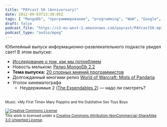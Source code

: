 ```yaml
---
title: "PAYcast 50 (Anniversary)"
date: 2012-09-03T13:39:05Z
tags: [ "MongoDb", "программирование", "programming", "WoW", "Google", "PAYcast" ]
draft: false
podcast_file: "https://s3-eu-west-1.amazonaws.com/paycast/PAYcast50.mp3"
podcast_type: "audio/mpeg"
---
```

<p>Юбилейный выпуск информационно-развлекательного подкаста увидел свет! В этом выпуске:</p>
<ul>
<li><a href="http://techcrunch.com/2012/08/29/if-content-is-king-multiscreen-is-the-queen-says-new-google-study/" target="_blank">Исследование о том, как мы потребляем</a></li>
<li>Новость мельком: <a href="http://blog.mongodb.org/post/30451575525/mongodb-2-2-released" target="_blank">Релиз MongoDb 2.2</a></li>
<li><strong>Тема выпуска:</strong> <a href="http://programmers.blogoverflow.com/2012/08/20-controversial-programming-opinions/" target="_blank">20 спорных мнений программистов</a></li>
<li>Долгожданный многими релиз <a href="http://eu.battle.net/wow/ru/blog/5739421?utm_source=internal&#038;utm_medium=launcher&#038;utm_campaign=wow&#038;utm_content=left-banner" target="_blank">World of Warcraft: Mists of Pandaria</a></li>
<li>Уголок кинематографа
<ul>
<li>Неудержимые 2 (<a target="_blank" href="http://www.imdb.com/title/tt1764651/">The Expendables 2</a>) &#8212; надо ли смотреть?</li>
</ul>
</li>
</ul>
<p><span id="more-635"></span><br />
<small>Music: &#171;My First Time&#187; Mary Poppins and the Dubitative Sex Toys Boys</small></p>
<p><small><a rel="license" href="http://creativecommons.org/licenses/by-nc-sa/3.0/"><img alt="Creative Commons License" style="border-width:0" src="http://i.creativecommons.org/l/by-nc-sa/3.0/80x15.png" /></a><br />This work is licensed under a <a rel="license" href="http://creativecommons.org/licenses/by-nc-sa/3.0/">Creative Commons Attribution-NonCommercial-ShareAlike 3.0 Unported License</a>.</small></p>

     
